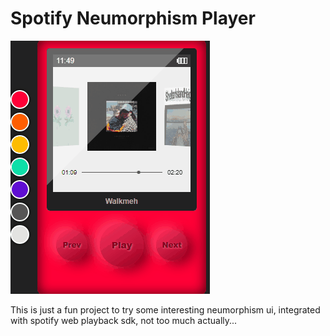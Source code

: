 # Spotify Neumorphism Player

![screenshot](./screenshot.gif)

This is just a fun project to try some interesting neumorphism ui, integrated with spotify web playback sdk, not too much actually...
